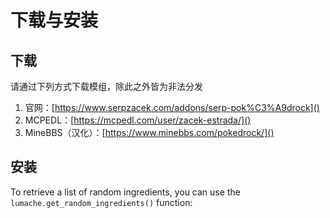 # 下载与安装

## 下载

请通过下列方式下载模组，除此之外皆为非法分发

1. 官网：[https://www.serpzacek.com/addons/serp-pok%C3%A9drock]()
2. MCPEDL：[https://mcpedl.com/user/zacek-estrada/]()
3. MineBBS（汉化）：[https://www.minebbs.com/pokedrock/]()

## 安装

To retrieve a list of random ingredients,
you can use the `lumache.get_random_ingredients()` function:


